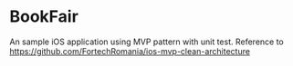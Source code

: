 # BookFair
An sample iOS application using MVP pattern with unit test. Reference to https://github.com/FortechRomania/ios-mvp-clean-architecture
